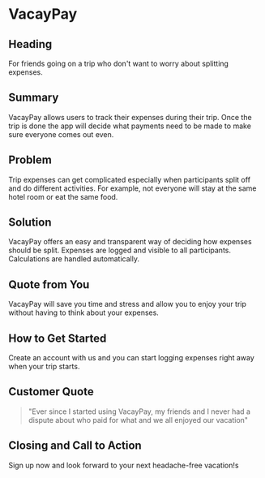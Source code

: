 # VacayPay #

<!-- 
> This material was originally posted [here](http://www.quora.com/What-is-Amazons-approach-to-product-development-and-product-management). It is reproduced here for posterities sake.

There is an approach called "working backwards" that is widely used at Amazon. They work backwards from the customer, rather than starting with an idea for a product and trying to bolt customers onto it. While working backwards can be applied to any specific product decision, using this approach is especially important when developing new products or features.

For new initiatives a product manager typically starts by writing an internal press release announcing the finished product. The target audience for the press release is the new/updated product's customers, which can be retail customers or internal users of a tool or technology. Internal press releases are centered around the customer problem, how current solutions (internal or external) fail, and how the new product will blow away existing solutions.

If the benefits listed don't sound very interesting or exciting to customers, then perhaps they're not (and shouldn't be built). Instead, the product manager should keep iterating on the press release until they've come up with benefits that actually sound like benefits. Iterating on a press release is a lot less expensive than iterating on the product itself (and quicker!).

If the press release is more than a page and a half, it is probably too long. Keep it simple. 3-4 sentences for most paragraphs. Cut out the fat. Don't make it into a spec. You can accompany the press release with a FAQ that answers all of the other business or execution questions so the press release can stay focused on what the customer gets. My rule of thumb is that if the press release is hard to write, then the product is probably going to suck. Keep working at it until the outline for each paragraph flows. 

Oh, and I also like to write press-releases in what I call "Oprah-speak" for mainstream consumer products. Imagine you're sitting on Oprah's couch and have just explained the product to her, and then you listen as she explains it to her audience. That's "Oprah-speak", not "Geek-speak".

Once the project moves into development, the press release can be used as a touchstone; a guiding light. The product team can ask themselves, "Are we building what is in the press release?" If they find they're spending time building things that aren't in the press release (overbuilding), they need to ask themselves why. This keeps product development focused on achieving the customer benefits and not building extraneous stuff that takes longer to build, takes resources to maintain, and doesn't provide real customer benefit (at least not enough to warrant inclusion in the press release).
 -->
 
## Heading ##
  For friends going on a trip who don't want to worry about splitting expenses. 

## Summary ##
  VacayPay allows users to track their expenses during their trip. Once the trip is done the app will decide what payments need to be made to make sure everyone comes out even.

## Problem ##
  Trip expenses can get complicated especially when participants split off and do different activities. For example, not everyone will stay at the same hotel room or eat the same food.

## Solution ##
  VacayPay offers an easy and transparent way of deciding how expenses should be split. Expenses are logged and visible to all participants. Calculations are handled automatically.


## Quote from You ##
  VacayPay will save you time and stress and allow you to enjoy your trip without having to think about your expenses.

## How to Get Started ##
  Create an account with us and you can start logging expenses right away when your trip starts. 

## Customer Quote ##
  >"Ever since I started using VacayPay, my friends and I never had a dispute about who paid for what and we all enjoyed our vacation"

## Closing and Call to Action ##
  Sign up now and look forward to your next headache-free vacation!s
